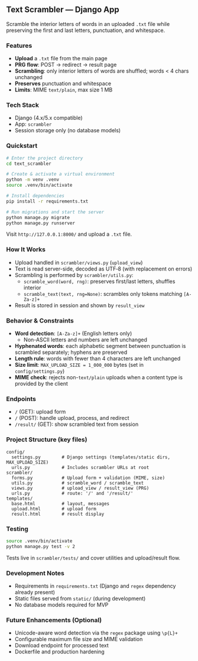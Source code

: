 ## Text Scrambler — Django App

Scramble the interior letters of words in an uploaded `.txt` file while preserving the first and last letters, punctuation, and whitespace.

### Features
- **Upload** a `.txt` file from the main page
- **PRG flow**: POST → redirect → result page
- **Scrambling**: only interior letters of words are shuffled; words < 4 chars unchanged
- **Preserves** punctuation and whitespace
- **Limits**: MIME `text/plain`, max size 1 MB

### Tech Stack
- Django (4.x/5.x compatible)
- App: `scrambler`
- Session storage only (no database models)

### Quickstart
```bash
# Enter the project directory
cd text_scrambler

# Create & activate a virtual environment
python -m venv .venv
source .venv/bin/activate

# Install dependencies
pip install -r requirements.txt

# Run migrations and start the server
python manage.py migrate
python manage.py runserver
```

Visit `http://127.0.0.1:8000/` and upload a `.txt` file.

### How It Works
- Upload handled in `scrambler/views.py` (`upload_view`)
- Text is read server-side, decoded as UTF‑8 (with replacement on errors)
- Scrambling is performed by `scrambler/utils.py`:
  - `scramble_word(word, rng)`: preserves first/last letters, shuffles interior
  - `scramble_text(text, rng=None)`: scrambles only tokens matching `[A-Za-z]+`
- Result is stored in session and shown by `result_view`

### Behavior & Constraints
- **Word detection**: `[A-Za-z]+` (English letters only)
  - Non-ASCII letters and numbers are left unchanged
- **Hyphenated words**: each alphabetic segment between punctuation is scrambled separately; hyphens are preserved
- **Length rule**: words with fewer than 4 characters are left unchanged
- **Size limit**: `MAX_UPLOAD_SIZE = 1_000_000` bytes (set in `config/settings.py`)
- **MIME check**: rejects non-`text/plain` uploads when a content type is provided by the client

### Endpoints
- `/` (GET): upload form
- `/` (POST): handle upload, process, and redirect
- `/result/` (GET): show scrambled text from session

### Project Structure (key files)
```
config/
  settings.py        # Django settings (templates/static dirs, MAX_UPLOAD_SIZE)
  urls.py            # Includes scrambler URLs at root
scrambler/
  forms.py           # Upload form + validation (MIME, size)
  utils.py           # scramble_word / scramble_text
  views.py           # upload_view / result_view (PRG)
  urls.py            # route: '/' and '/result/'
templates/
  base.html          # layout, messages
  upload.html        # upload form
  result.html        # result display
```

### Testing
```bash
source .venv/bin/activate
python manage.py test -v 2
```
Tests live in `scrambler/tests/` and cover utilities and upload/result flow.

### Development Notes
- Requirements in `requirements.txt` (Django and `regex` dependency already present)
- Static files served from `static/` (during development)
- No database models required for MVP

### Future Enhancements (Optional)
- Unicode-aware word detection via the `regex` package using `\p{L}+`
- Configurable maximum file size and MIME validation
- Download endpoint for processed text
- Dockerfile and production hardening


